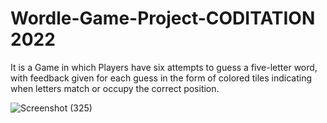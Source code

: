 # Wordle-Game-Project-CODITATION 2022
It is a Game in which Players have six attempts to guess a five-letter word, with feedback given for each guess in the form of colored tiles indicating when letters match or occupy the correct position.

![Screenshot (325)](https://user-images.githubusercontent.com/83501018/170101056-9acc7057-c36d-4d11-86c2-cfbb01fe205e.png)
